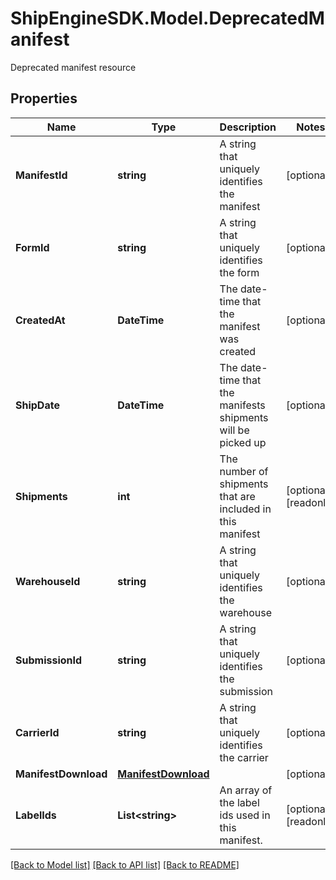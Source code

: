 # ShipEngineSDK.Model.DeprecatedManifest
Deprecated manifest resource

## Properties

Name | Type | Description | Notes
------------ | ------------- | ------------- | -------------
**ManifestId** | **string** | A string that uniquely identifies the manifest | [optional] 
**FormId** | **string** | A string that uniquely identifies the form | [optional] 
**CreatedAt** | **DateTime** | The date-time that the manifest was created | [optional] 
**ShipDate** | **DateTime** | The date-time that the manifests shipments will be picked up | [optional] 
**Shipments** | **int** | The number of shipments that are included in this manifest | [optional] [readonly] 
**WarehouseId** | **string** | A string that uniquely identifies the warehouse | [optional] 
**SubmissionId** | **string** | A string that uniquely identifies the submission | [optional] 
**CarrierId** | **string** | A string that uniquely identifies the carrier | [optional] 
**ManifestDownload** | [**ManifestDownload**](ManifestDownload.md) |  | [optional] 
**LabelIds** | **List&lt;string&gt;** | An array of the label ids used in this manifest. | [optional] [readonly] 

[[Back to Model list]](../README.md#documentation-for-models) [[Back to API list]](../README.md#documentation-for-api-endpoints) [[Back to README]](../README.md)

